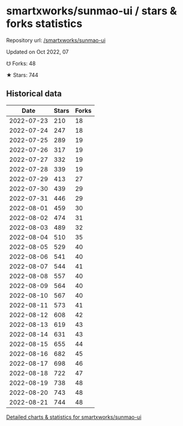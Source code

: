 # smartxworks/sunmao-ui / stars & forks statistics

Repository url: [/smartxworks/sunmao-ui](https://github.com/smartxworks/sunmao-ui)

Updated on Oct 2022, 07

☋ Forks: 48

★ Stars: 744

## Historical data
| Date | Stars | Forks |
|------|-------|-------|
| 2022-07-23 | 210 | 18 | 
| 2022-07-24 | 247 | 18 | 
| 2022-07-25 | 289 | 19 | 
| 2022-07-26 | 317 | 19 | 
| 2022-07-27 | 332 | 19 | 
| 2022-07-28 | 339 | 19 | 
| 2022-07-29 | 413 | 27 | 
| 2022-07-30 | 439 | 29 | 
| 2022-07-31 | 446 | 29 | 
| 2022-08-01 | 459 | 30 | 
| 2022-08-02 | 474 | 31 | 
| 2022-08-03 | 489 | 32 | 
| 2022-08-04 | 510 | 35 | 
| 2022-08-05 | 529 | 40 | 
| 2022-08-06 | 541 | 40 | 
| 2022-08-07 | 544 | 41 | 
| 2022-08-08 | 557 | 40 | 
| 2022-08-09 | 564 | 40 | 
| 2022-08-10 | 567 | 40 | 
| 2022-08-11 | 573 | 41 | 
| 2022-08-12 | 608 | 42 | 
| 2022-08-13 | 619 | 43 | 
| 2022-08-14 | 631 | 43 | 
| 2022-08-15 | 655 | 44 | 
| 2022-08-16 | 682 | 45 | 
| 2022-08-17 | 698 | 46 | 
| 2022-08-18 | 722 | 47 | 
| 2022-08-19 | 738 | 48 | 
| 2022-08-20 | 743 | 48 | 
| 2022-08-21 | 744 | 48 | 


[Detailed charts & statistics for smartxworks/sunmao-ui](https://reviewgithub.com/rep/smartxworks/sunmao-ui)
